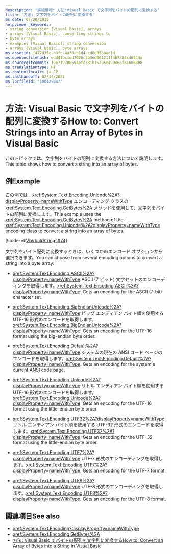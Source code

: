 ```yaml
---
description: '詳細情報: 方法:Visual Basic で文字列をバイトの配列に変換する'
title: '方法: 文字列をバイトの配列に変換する'
ms.date: 07/20/2015
helpviewer_keywords:
- string conversion [Visual Basic], arrays
- arrays [Visual Basic], converting strings to
- byte arrays
- examples [Visual Basic], string conversion
- arrays [Visual Basic], byte arrays
ms.assetid: f477d35c-a3fc-4a30-b1d4-cd0d353aae1d
ms.openlocfilehash: edd41bc1dd7026c5b4ed061211f4b7884cd6044a
ms.sourcegitcommit: 10e719780594efc781b15295e499c66f316068b8
ms.translationtype: HT
ms.contentlocale: ja-JP
ms.lasthandoff: 02/14/2021
ms.locfileid: "100429847"
---
```

# <a name="how-to-convert-strings-into-an-array-of-bytes-in-visual-basic"></a><span data-ttu-id="da18b-103">方法: Visual Basic で文字列をバイトの配列に変換する</span><span class="sxs-lookup"><span data-stu-id="da18b-103">How to: Convert Strings into an Array of Bytes in Visual Basic</span></span>

<span data-ttu-id="da18b-104">このトピックでは、文字列をバイトの配列に変換する方法について説明します。</span><span class="sxs-lookup"><span data-stu-id="da18b-104">This topic shows how to convert a string into an array of bytes.</span></span>  
  
## <a name="example"></a><span data-ttu-id="da18b-105">例</span><span class="sxs-lookup"><span data-stu-id="da18b-105">Example</span></span>  

 <span data-ttu-id="da18b-106">この例では、<xref:System.Text.Encoding.Unicode%2A?displayProperty=nameWithType> エンコーディング クラスの <xref:System.Text.Encoding.GetBytes%2A> メソッドを使用して、文字列をバイトの配列に変換します。</span><span class="sxs-lookup"><span data-stu-id="da18b-106">This example uses the <xref:System.Text.Encoding.GetBytes%2A> method of the <xref:System.Text.Encoding.Unicode%2A?displayProperty=nameWithType> encoding class to convert a string into an array of bytes.</span></span>  
  
 [!code-vb[VbVbalrStrings#74](~/samples/snippets/visualbasic/VS_Snippets_VBCSharp/VbVbalrStrings/VB/Class2.vb#74)]  
  
 <span data-ttu-id="da18b-107">文字列をバイト配列に変換するときは、いくつかのエンコード オプションから選択できます。</span><span class="sxs-lookup"><span data-stu-id="da18b-107">You can choose from several encoding options to convert a string into a byte array:</span></span>  
  
- <span data-ttu-id="da18b-108"><xref:System.Text.Encoding.ASCII%2A?displayProperty=nameWithType>:ASCII (7 ビット) 文字セットのエンコーディングを取得します。</span><span class="sxs-lookup"><span data-stu-id="da18b-108"><xref:System.Text.Encoding.ASCII%2A?displayProperty=nameWithType>: Gets an encoding for the ASCII (7-bit) character set.</span></span>  
  
- <span data-ttu-id="da18b-109"><xref:System.Text.Encoding.BigEndianUnicode%2A?displayProperty=nameWithType>:ビッグ エンディアン バイト順を使用する UTF-16 形式のエンコードを取得します。</span><span class="sxs-lookup"><span data-stu-id="da18b-109"><xref:System.Text.Encoding.BigEndianUnicode%2A?displayProperty=nameWithType>: Gets an encoding for the UTF-16 format using the big-endian byte order.</span></span>  
  
- <span data-ttu-id="da18b-110"><xref:System.Text.Encoding.Default%2A?displayProperty=nameWithType>:システムの現在の ANSI コード ページのエンコードを取得します。</span><span class="sxs-lookup"><span data-stu-id="da18b-110"><xref:System.Text.Encoding.Default%2A?displayProperty=nameWithType>: Gets an encoding for the system's current ANSI code page.</span></span>  
  
- <span data-ttu-id="da18b-111"><xref:System.Text.Encoding.Unicode%2A?displayProperty=nameWithType>:リトル エンディアン バイト順を使用する UTF-16 形式のエンコードを取得します。</span><span class="sxs-lookup"><span data-stu-id="da18b-111"><xref:System.Text.Encoding.Unicode%2A?displayProperty=nameWithType>: Gets an encoding for the UTF-16 format using the little-endian byte order.</span></span>  
  
- <span data-ttu-id="da18b-112"><xref:System.Text.Encoding.UTF32%2A?displayProperty=nameWithType>:リトル エンディアン バイト順を使用する UTF-32 形式のエンコードを取得します。</span><span class="sxs-lookup"><span data-stu-id="da18b-112"><xref:System.Text.Encoding.UTF32%2A?displayProperty=nameWithType>: Gets an encoding for the UTF-32 format using the little-endian byte order.</span></span>  
  
- <span data-ttu-id="da18b-113"><xref:System.Text.Encoding.UTF7%2A?displayProperty=nameWithType>:UTF-7 形式のエンコーディングを取得します。</span><span class="sxs-lookup"><span data-stu-id="da18b-113"><xref:System.Text.Encoding.UTF7%2A?displayProperty=nameWithType>: Gets an encoding for the UTF-7 format.</span></span>  
  
- <span data-ttu-id="da18b-114"><xref:System.Text.Encoding.UTF8%2A?displayProperty=nameWithType>:UTF-8 形式のエンコーディングを取得します。</span><span class="sxs-lookup"><span data-stu-id="da18b-114"><xref:System.Text.Encoding.UTF8%2A?displayProperty=nameWithType>: Gets an encoding for the UTF-8 format.</span></span>  
  
## <a name="see-also"></a><span data-ttu-id="da18b-115">関連項目</span><span class="sxs-lookup"><span data-stu-id="da18b-115">See also</span></span>

- <xref:System.Text.Encoding?displayProperty=nameWithType>
- <xref:System.Text.Encoding.GetBytes%2A>
- [<span data-ttu-id="da18b-116">方法: Visual Basic でバイトの配列を文字列に変換する</span><span class="sxs-lookup"><span data-stu-id="da18b-116">How to: Convert an Array of Bytes into a String in Visual Basic</span></span>](how-to-convert-an-array-of-bytes-into-a-string.md)
